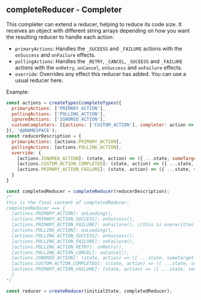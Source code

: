 ## completeReducer - Completer

This completer can extend a reducer, helping to reduce its code size.
It receives an object with different string arrays depending on how you want the resulting reducer to handle each action:

* `primaryActions`: Handles the `_SUCEESS` and `_FAILURE` actions with the `onSuccess` and `onFailure` effects.
* `pollingActions`: Handles the `_RETRY`, `_CANCEL`, `_SUCEESS` and `_FAILURE` actions with the `onRetry`, `onCancel`, `onSuccess` and `onFailure` effects.
* `override`: Overrides any effect this reducer has added. You can use a usual reducer here.

Example:  
```js
const actions = createTypes(completeTypes({
  primaryActions: ['PRIMARY_ACTION'],
  pollingActions: ['POLLING_ACTION'],
  ignoredActions: ['IGNORED_ACTION'],
  customCompleters: [{actions: ['CUSTOM_ACTION'], completer: action => `${action}_COMPLETED`}]
}), '@@NAMESPACE');
const reducerDescription = {
  primaryActions: [actions.PRIMARY_ACTION],
  pollingActions: [actions.POLLING_ACTION],
  override: {
    [actions.IGNORED_ACTION]: (state, action) => ({ ...state, someTarget: action.payload }),
    [actions.CUSTOM_ACTION_COMPLETED]: (state, action) => ({ ...state, someOtherTarget: action.payload }),
    [actions.PRIMARY_ACTION_FAILURE]: (state, action) => ({ ...state, someOtherTarget: action.payload }), // overrides the default onFailure() of PRIMARY_ACTION_FAILURE
  }
}

const completedReducer = completeReducer(reducerDescription);
/*
this is the final content of completedReducer:
completedReducer === {
  [actions.PRIMARY_ACTION]: onLoading(),
  [actions.PRIMARY_ACTION_SUCCESS]: onSuccess(),
  [actions.PRIMARY_ACTION_FAILURE]: onFailure(), //this is overwritten afterwards
  [actions.POLLING_ACTION]: onLoading(),
  [actions.POLLING_ACTION_SUCCESS]: onSuccess(),
  [actions.POLLING_ACTION_FAILURE]: onFailure(),
  [actions.POLLING_ACTION_RETRY]: onRetry(),
  [actions.POLLING_ACTION_CANCEL]: onCancel(),
  [actions.IGNORED_ACTION]: (state, action) => ({ ...state, someTarget: action.payload }),
  [actions.CUSTOM_ACTION_COMPLETED]: (state, action) => ({ ...state, someOtherTarget: action.payload }),
  [actions.PRIMARY_ACTION_FAILURE]: (state, action) => ({ ...state, someOtherTarget: action.payload })
  }
*/

const reducer = createReducer(initialState, completedReducer);
```  
